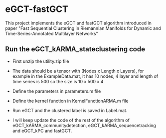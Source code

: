 # eGCT-fastGCT
This project implements the eGCT and fastGCT algorithm introduced in paper "Fast Sequential Clustering in Riemannian Manifolds for Dynamic and Time-Series-Annotated Multilayer 
Networks"

## Run the eGCT_kARMA_stateclustering code
* First unzip the utility.zip file
* The data should be a tensor with (Nodes x Length x Layers), for example in the ExampleData.mat, it has 10 nodes, 4 layer and length of time series is 500 so the size is 10 x 500 x 4
* Define the parameters in parameters.m file
* Define the kernel function in KernelFunctionARMA.m file
* Run eGCT and the clustered label is saved in Label.mat.

* I will keep update the code of the rest of the algorithm of eGCT_kARMA_communitydetection, eGCT_kARMA_sequencetracking and eGCT_kPC and fastGCT.
